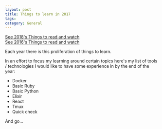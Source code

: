 ```yaml
---
layout: post
title: Things to learn in 2017
tags: 
category: General
---
```



[See 2018's Things to read and watch](http://blog.markpearl.co.za/Things-to-watch-in-2018)  
[See 2016's Things to read and watch](http://blog.markpearl.co.za/Things-To-Read-And-Watch-in-2016)  

Each year there is this proliferation of things to learn. 

In an effort to focus my learning around certain topics here's my list of tools / technologies I would like to have some experience in by the end of the year:

* Docker  
* Basic Ruby  
* Basic Python
* Elixir
* React
* Tmux  
* Quick check  

And go...
